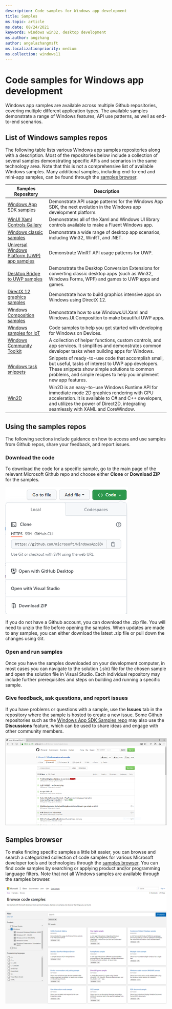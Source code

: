 ```yaml
---
description: Code samples for Windows app development
title: Samples
ms.topic: article
ms.date: 08/24/2021
keywords: windows win32, desktop development
ms.author: angzhang
author: angelazhangmsft
ms.localizationpriority: medium
ms.collection: windows11
---
```


# Code samples for Windows app development

Windows app samples are available across multiple Github repositories, covering multiple different application types. The available samples demonstrate a range of Windows features, API use patterns, as well as end-to-end scenarios.

## List of Windows samples repos

The following table lists various Windows app samples repositories along with a description. Most of the repositories below include a collection of several samples demonstrating specific APIs and scenarios in the same technology area. Note that this is not a comprehensive list of available Windows samples. Many additional samples, including end-to-end and mini-app samples, can be found through the [samples browser](/samples/browse/).

| Samples Repository | Description |
|-------------|-------------|
| [Windows App SDK samples](https://github.com/microsoft/WindowsAppSDK-Samples) | Demonstrate API usage patterns for the Windows App SDK, the next evolution in the Windows app development platform. | 
| [WinUI Xaml Controls Gallery](https://github.com/microsoft/Xaml-Controls-Gallery) | Demonstrates all of the Xaml and Windows UI library controls available to make a Fluent Windows app. |
| [Windows classic samples](https://github.com/microsoft/Windows-classic-samples) | Demonstrate a wide range of desktop app scenarios, including Win32, WinRT, and .NET. |
| [Universal Windows Platform (UWP) app samples](https://github.com/microsoft/Windows-universal-samples) | Demonstrate WinRT API usage patterns for UWP. |
| [Desktop Bridge to UWP samples](https://github.com/Microsoft/DesktopBridgeToUWP-Samples) | Demonstrate the Desktop Conversion Extensions for converting classic desktop apps (such as Win32, Windows Forms, WPF) and games to UWP apps and games. |
| [DirectX 12 graphics samples](https://github.com/Microsoft/DirectX-Graphics-Samples) | Demonstrate how to build graphics intensive apps on Windows using DirectX 12. |
| [Windows Composition samples](https://github.com/microsoft/WindowsCompositionSamples) | Demonstrate how to use Windows.UI.Xaml and Windows.UI.Composition to make beautiful UWP apps. |
| [Windows samples for IoT](https://github.com/Microsoft/Windows-iotcore-samples) | Code samples to help you get started with developing for Windows on Devices. |
| [Windows Community Toolkit](https://github.com/windows-toolkit/WindowsCommunityToolkit) | A collection of helper functions, custom controls, and app services. It simplifies and demonstrates common developer tasks when building apps for Windows.  |
| [Windows task snippets](https://github.com/Microsoft/Windows-task-snippets) | Snippets of ready-to-use code that accomplish small, but useful, tasks of interest to UWP app developers. These snippets show simple solutions to common problems, and simple recipes to help you implement new app features. |
| [Win2D](https://github.com/Microsoft/win2d) | Win2D is an easy-to-use Windows Runtime API for immediate mode 2D graphics rendering with GPU acceleration. It is available to C# and C++ developers, and utilizes the power of Direct2D, integrating seamlessly with XAML and CoreWindow. |

## Using the samples repos

The following sections include guidance on how to access and use samples from Github repos, share your feedback, and report issues.

### Download the code

To download the code for a specific sample, go to the main page of the relevant Microsoft Github repo and choose either **Clone** or **Download ZIP** for the samples.

![Samples download](images/samples-download-github.png)

If you do not have a Github account, you can download the .zip file. You will need to unzip the file before opening the samples. When updates are made to any samples, you can either download the latest .zip file or pull down the changes using Git.

### Open and run samples

Once you have the samples downloaded on your development computer, in most cases you can navigate to the solution (.sln) file for the chosen sample and open the solution file in Visual Studio. Each individual repository may include further prerequisites and steps on building and running a specific sample.

### Give feedback, ask questions, and report issues

If you have problems or questions with a sample, use the **Issues** tab in the repository where the sample is hosted to create a new issue. Some Github repositories such as the [Windows App SDK Samples repo](https://github.com/microsoft/WindowsAppSDK-Samples) may also use the **Discussions** feature, which can be used to share ideas and engage with other community members.

![Feedback image](images/GitHubUWPSamplesFeedback.png)

## Samples browser

To make finding specific samples a little bit easier, you can browse and search a categorized collection of code samples for various Microsoft developer tools and technologies through the [samples browser](/samples/browse/). You can find code samples by searching or applying product and/or programming language filters. Note that not all Windows samples are available through the samples browser. 

![Microsoft samples browser](images/samples-browser-windows.png)